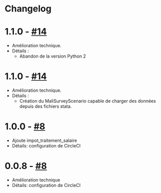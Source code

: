 # Changelog

# 1.1.0 - [#14](https://github.com/openfisca/openfisca-mal/pull/14)

* Amélioration technique.
* Détails :
  - Abandon de la version Python 2

# 1.1.0 - [#14](https://github.com/openfisca/openfisca-mal/pull/14)

* Amélioration technique.
* Détails :
  - Création du MaliSurveyScenario capable de charger des données depuis des fichiers stata.

# 1.0.0 - [#8](https://github.com/openfisca/openfisca-mal/pull/8)

* Ajoute impot_traitement_salaire
* Détails: configuration de CircleCI


# 0.0.8 - [#8](https://github.com/openfisca/openfisca-mal/pull/8)

* Amélioration technique
* Détails: configuration de CircleCI
